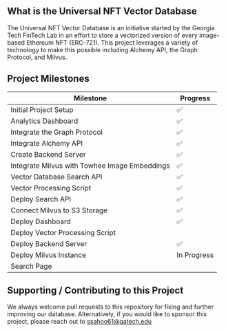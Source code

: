 ## What is the Universal NFT Vector Database

The Universal NFT Vector Database is an initiative started by the Georgia Tech FinTech Lab in an effort to store a vectorized version of every image-based Ethereum NFT (ERC-721). This project leverages a variety of technology to make this possible including Alchemy API, the Graph Protocol, and Milvus.

## Project Milestones

| **Milestone**                                 | **Progress** |
| --------------------------------------------- | ------------ |
| Initial Project Setup                         | ✅           |
| Analytics Dashboard                           | ✅           |
| Integrate the Graph Protocol                  | ✅           |
| Integrate Alchemy API                         | ✅           |
| Create Backend Server                         | ✅           |
| Integrate Milvus with Towhee Image Embeddings | ✅           |
| Vector Database Search API                    | ✅           |
| Vector Processing Script                      | ✅           |
| Deploy Search API                             | ✅           |
| Connect Milvus to S3 Storage                  | ✅           |
| Deploy Dashboard                              | ✅           |
| Deploy Vector Processing Script               |              |
| Deploy Backend Server                         | ✅           |
| Deploy Milvus Instance                        | In Progress  |
| Search Page                                   |              |

## Supporting / Contributing to this Project

We always welcome pull requests to this repository for fixing and further improving our database. Alternatively, if you would like to sponsor this project, please reach out to ssahoo61@gatech.edu
